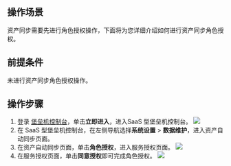 
## 操作场景
资产同步需要先进行角色授权操作，下面将为您详细介绍如何进行资产同步角色授权。


## 前提条件
未进行资产同步角色授权操作。

## 操作步骤
1. 登录 [堡垒机控制台](https://console.cloud.tencent.com/dsgc/bh)，单击**立即进入**，进入SaaS 型堡垒机控制台。
![](https://qcloudimg.tencent-cloud.cn/raw/b2f6673b0cad7c2f423a6b6e287179af.png)
2. 在 SaaS 型堡垒机控制台，在左侧导航选择**系统设置** > **数据维护**，进入资产自动同步页面。
3. 在资产自动同步页面，单击**角色授权**，进入服务授权页面。
![](https://qcloudimg.tencent-cloud.cn/raw/f9b8083d741a9655c259a55136faf6a0.png)
4. 在服务授权页面，单击**同意授权**即可完成角色授权。
![](https://qcloudimg.tencent-cloud.cn/raw/0949268fc1322d74135454dd001ef05b.png)
